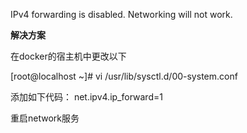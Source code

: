  IPv4 forwarding is disabled. Networking will not work.



**解决方案**

在docker的宿主机中更改以下

[root@localhost ~]# vi /usr/lib/sysctl.d/00-system.conf

添加如下代码：
    net.ipv4.ip_forward=1

重启network服务